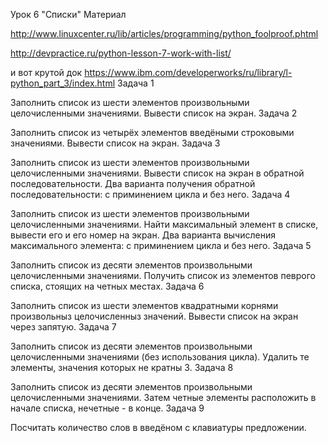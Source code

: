 Урок 6 "Списки"
Материал

http://www.linuxcenter.ru/lib/articles/programming/python_foolproof.phtml

http://devpractice.ru/python-lesson-7-work-with-list/

и вот крутой док https://www.ibm.com/developerworks/ru/library/l-python_part_3/index.html
Задача 1

Заполнить список из шести элементов произвольными целочисленными значениями. Вывести список на экран.
Задача 2

Заполнить список из четырёх элементов введёными строковыми значениями. Вывести список на экран.
Задача 3

Заполнить список из шести элементов произвольными целочисленными значениями. Вывести список на экран в обратной последовательности. Два варианта получения обратной последовательности: с приминением цикла и без него.
Задача 4

Заполнить список из шести элементов произвольными целочисленными значениями. Найти максимальный элемент в списке, вывести его и его номер на экран. Два варианта вычисления максимального элемента: с приминением цикла и без него.
Задача 5

Заполнить список из десяти элементов произвольными целочисленными значениями. Получить список из элементов певрого списка, стоящих на четных местах.
Задача 6

Заполнить список из шести элементов квадратными корнями произвольныз целочисленныз значений. Вывести список на экран через запятую.
Задача 7

Заполнить список из десяти элементов произвольными целочисленными значениями (без использования цикла). Удалить те элементы, значения которых не кратны 3.
Задача 8

Заполнить список из десяти элементов произвольными целочисленными значениями. Затем четные элементы расположить в начале списка, нечетные - в конце.
Задача 9

Посчитать количество слов в введёном с клавиатуры предложении.
